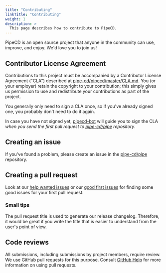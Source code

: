 ```yaml
---
title: "Contributing"
linkTitle: "Contributing"
weight: 1
description: >
  This page describes how to contribute to PipeCD.
---
```


PipeCD is an open source project that anyone in the community can use, improve, and enjoy. We'd love you to join us! 

## Contributor License Agreement

Contributions to this project must be accompanied by a Contributor License Agreement ("CLA") described at [pipe-cd/pipecd/master/CLA.md](https://github.com/pipe-cd/pipecd/blob/master/CLA.md). You (or your employer) retain the copyright to your contribution; this simply gives us permission to use and redistribute your contributions as part of the project.

You generally only need to sign a CLA once, so if you've already signed one, you probably don't need to do it again.

In case you have not signed yet, [pipecd-bot](https://github.com/pipecd-bot) will guide you to sign the CLA _when you send the first pull request to [pipe-cd/pipe](https://github.com/pipe-cd/pipe) repository_.

## Creating an issue

If you've found a problem, please create an issue in the [pipe-cd/pipe](https://github.com/pipe-cd/pipecd/issues) repository.

## Creating a pull request

Look at our [help wanted issues](https://github.com/pipe-cd/pipecd/issues?q=is%3Aissue+is%3Aopen+label%3A"help+wanted") or our [good first issues](https://github.com/pipe-cd/pipecd/issues?q=is%3Aissue+is%3Aopen+label%3A"good+first+issue") for finding some good issues for your first pull request.

### Small tips

The pull request title is used to generate our release changelog. Therefore, it would be great if you write the title that is easier to understand from the user's point of view.

## Code reviews

All submissions, including submissions by project members, require review. We use GitHub pull requests for this purpose. Consult [GitHub Help](https://help.github.com/en/github/collaborating-with-issues-and-pull-requests/about-pull-requests) for more information on using pull requests.
